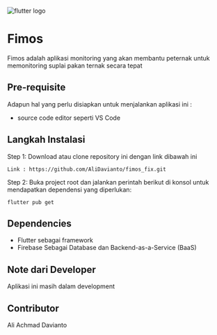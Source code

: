 ![flutter logo](https://user-images.githubusercontent.com/108647679/213457695-22475daf-1faa-48f5-b846-c6c214f63e6c.png)

# Fimos

Fimos adalah aplikasi monitoring yang akan membantu  peternak untuk memonitoring suplai pakan ternak secara tepat 

## Pre-requisite
Adapun hal yang perlu disiapkan untuk menjalankan aplikasi ini :
- source code editor seperti VS Code

## Langkah Instalasi
Step 1:
Download atau clone repository ini dengan link dibawah ini 
```
Link : https://github.com/AliDavianto/fimos_fix.git
```

Step 2:
Buka project root dan jalankan perintah berikut di konsol untuk mendapatkan dependensi yang diperlukan:
```
flutter pub get 
```
## Dependencies
- Flutter sebagai framework
- Firebase Sebagai Database dan Backend-as-a-Service (BaaS)

## Note dari Developer
Aplikasi ini masih dalam development

## Contributor
Ali Achmad Davianto
